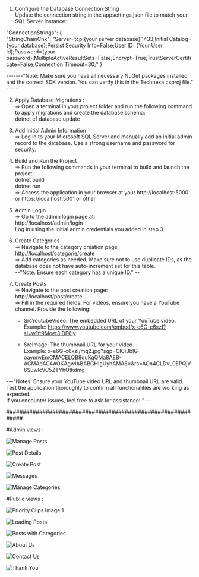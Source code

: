 





1. Configure the Database Connection String <br>
Update the connection string in the appsettings.json file to match your SQL Server instance:<br>

"ConnectionStrings": { <br>
  "StringChainCnx": "Server=tcp:{your server database},1433;Initial Catalog={your database};Persist Security Info=False;User ID={Your User Id};Password={your password};MultipleActiveResultSets=False;Encrypt=True;TrustServerCertificate=False;Connection Timeout=30;"
}<br>

-------"Note: Make sure you have all necessary NuGet packages installed and the correct SDK version. You can verify this in the Technexa.csproj file." ----- <br>

2. Apply Database Migrations :<br>
  => Open a terminal in your project folder and run the following command to apply migrations and create the database schema: <br>
    dotnet ef database update<br>

3. Add Initial Admin Information<br>
  => Log in to your Microsoft SQL Server and manually add an initial admin record to the database. Use a strong username and password for security.<br>

4. Build and Run the Project<br>
  => Run the following commands in your terminal to build and launch the project: <br>
    dotnet build<br>
    dotnet run<br>
  => Access the application in your browser at your http://localhost:5000 or https://localhost:5001 or other <br>

5. Admin Login<br>
  => Go to the admin login page at:<br>
    http://localhost/admin/login<br>
    Log in using the initial admin credentials you added in step 3.<br>



6. Create Categories<br>
  => Navigate to the category creation page: <br>
    http://localhost/categorie/create<br>
  => Add categories as needed. Make sure not to use duplicate IDs, as the database does not have auto-increment set for this table.<br>
  --"Note: Ensure each category has a unique ID." --<br>

7. Create Posts<br>
    => Navigate to the post creation page: <br>
    http://localhost/post/create<br>
    => Fill in the required fields. For videos, ensure you have a YouTube channel. Provide the following:<br>
    * SrcYoutubeVideo: The embedded URL of your YouTube video.<br>
    Example: https://www.youtube.com/embed/x-e6G-c6xzI?si=w1ft9Moet3IDF6ly<br>

    * SrcImage: The thumbnail URL for your video.<br>
    Example: x-e6G-c6xzI/mq2.jpg?sqp=CICi3bIG-oaymwEmCMACELQB8quKqQMa8AEB-AGMAoAC4AOKAgwIABABGHIgUyhAMA8=&rs=AOn4CLDvL0EPQjV6SuwlcVC5ZTYhOtkdmg<br>


---"Notes:
Ensure your YouTube video URL and thumbnail URL are valid.<br>
Test the application thoroughly to confirm all functionalities are working as expected.<br>
If you encounter issues, feel free to ask for assistance! "---

#############################################################





#Admin views :

![Manage Posts](screenshots/GererPosts.png)

![Post Details](screenshots/DetailsPost.png)

![Create Post](screenshots/createpost.png)

![Messages](screenshots/Messages.png)

![Manage Categories](screenshots/gerercategorie.png)


#Public  views : 

![Priority Clips Image 1](screenshots/priorityclipsimg1.png)

![Loading Posts](screenshots/loadingposts.png)

![Posts with Categories](screenshots/postswithcategories.png)

![About Us](screenshots/aboutus.png)

![Contact Us](screenshots/contactus.png)

![Thank You](screenshots/thankyou.png)


